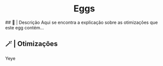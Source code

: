 </div>
<div align="center">

# Eggs

</div>
## 📃 | Descrição
Aqui se encontra a explicação sobre as otimizações que este egg contém...

## 🪄 | Otimizações
Yeye
